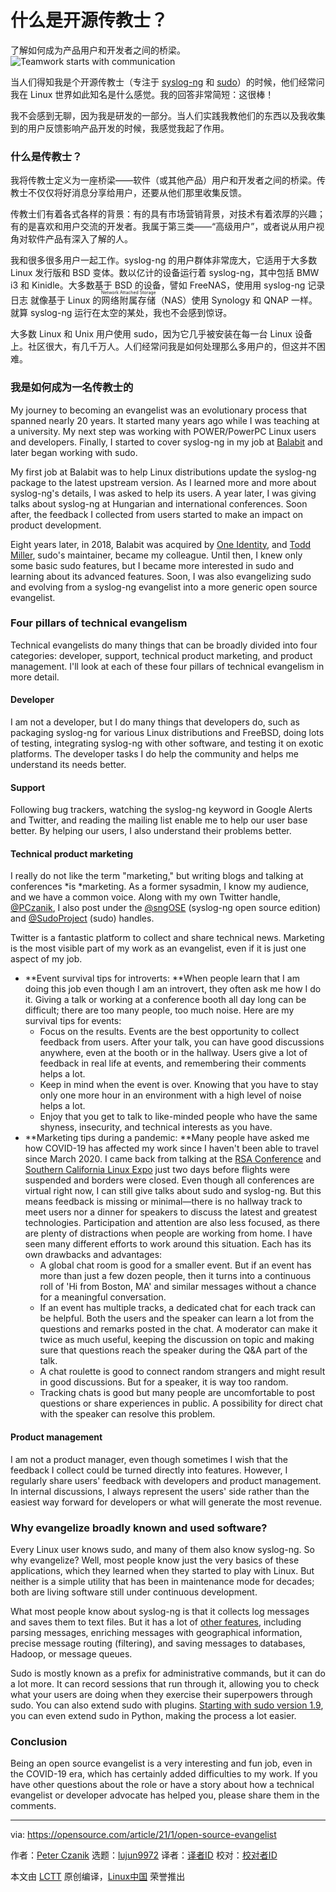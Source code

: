 [#]: collector: (lujun9972)
[#]: translator: (rsqrt2b)
[#]: reviewer: ( )
[#]: publisher: ( )
[#]: url: ( )
[#]: subject: (What is an open source evangelist?)
[#]: via: (https://opensource.com/article/21/1/open-source-evangelist)
[#]: author: (Peter Czanik https://opensource.com/users/czanik)

什么是开源传教士？
======
了解如何成为产品用户和开发者之间的桥梁。
![Teamwork starts with communication][1]

当人们得知我是个开源传教士（专注于 [syslog-ng][2] 和 [sudo][3]）的时候，他们经常问我在 Linux 世界如此知名是什么感觉。我的回答非常简短：这很棒！

我不会感到无聊，因为我是研发的一部分。当人们实践我教他们的东西以及我收集到的用户反馈影响产品开发的时候，我感觉我起了作用。

### 什么是传教士？

我将传教士定义为一座桥梁——软件（或其他产品）用户和开发者之间的桥梁。传教士不仅仅将好消息分享给用户，还要从他们那里收集反馈。

传教士们有着各式各样的背景：有的具有市场营销背景，对技术有着浓厚的兴趣；有的是喜欢和用户交流的开发者。我属于第三类——“高级用户”，或者说从用户视角对软件产品有深入了解的人。

我和很多很多用户一起工作。syslog-ng 的用户群体非常庞大，它适用于大多数 Linux 发行版和 BSD 变体。数以亿计的设备运行着 syslog-ng，其中包括 BMW i3 和 Kinidle。大多数基于 BSD 的设备，譬如 FreeNAS，使用用 syslog-ng 记录日志 就像基于 Linux 的<ruby>网络附属存储<rt>Network Attached Storage</rt></ruby>（NAS）使用 Synology 和 QNAP 一样。就算 syslog-ng 运行在太空的某处，我也不会感到惊讶。


大多数 Linux 和 Unix 用户使用 sudo，因为它几乎被安装在每一台 Linux 设备上。社区很大，有几千万人。人们经常问我是如何处理那么多用户的，但这并不困难。

### 我是如何成为一名传教士的

My journey to becoming an evangelist was an evolutionary process that spanned nearly 20 years. It started many years ago while I was teaching at a university. My next step was working with POWER/PowerPC Linux users and developers. Finally, I started to cover syslog-ng in my job at [Balabit][4] and later began working with sudo.

My first job at Balabit was to help Linux distributions update the syslog-ng package to the latest upstream version. As I learned more and more about syslog-ng's details, I was asked to help its users. A year later, I was giving talks about syslog-ng at Hungarian and international conferences. Soon after, the feedback I collected from users started to make an impact on product development.

Eight years later, in 2018, Balabit was acquired by [One Identity][5], and [Todd Miller][6], sudo's maintainer, became my colleague. Until then, I knew only some basic sudo features, but I became more interested in sudo and learning about its advanced features. Soon, I was also evangelizing sudo and evolving from a syslog-ng evangelist into a more generic open source evangelist.

### Four pillars of technical evangelism

Technical evangelists do many things that can be broadly divided into four categories: developer, support, technical product marketing, and product management. I'll look at each of these four pillars of technical evangelism in more detail.

#### Developer

I am not a developer, but I do many things that developers do, such as packaging syslog-ng for various Linux distributions and FreeBSD, doing lots of testing, integrating syslog-ng with other software, and testing it on exotic platforms. The developer tasks I do help the community and helps me understand its needs better.

#### Support

Following bug trackers, watching the syslog-ng keyword in Google Alerts and Twitter, and reading the mailing list enable me to help our user base better. By helping our users, I also understand their problems better.

#### Technical product marketing

I really do not like the term "marketing," but writing blogs and talking at conferences *is *marketing. As a former sysadmin, I know my audience, and we have a common voice. Along with my own Twitter handle, [@PCzanik][7], I also post under the [@sngOSE][8] (syslog-ng open source edition) and [@SudoProject][9] (sudo) handles.

Twitter is a fantastic platform to collect and share technical news. Marketing is the most visible part of my work as an evangelist, even if it is just one aspect of my job.

  * **Event survival tips for introverts: **When people learn that I am doing this job even though I am an introvert, they often ask me how I do it. Giving a talk or working at a conference booth all day long can be difficult; there are too many people, too much noise. Here are my survival tips for events:
    * Focus on the results. Events are the best opportunity to collect feedback from users. After your talk, you can have good discussions anywhere, even at the booth or in the hallway. Users give a lot of feedback in real life at events, and remembering their comments helps a lot.
    * Keep in mind when the event is over. Knowing that you have to stay only one more hour in an environment with a high level of noise helps a lot.
    * Enjoy that you get to talk to like-minded people who have the same shyness, insecurity, and technical interests as you have.
  * **Marketing tips during a pandemic: **Many people have asked me how COVID-19 has affected my work since I haven't been able to travel since March 2020. I came back from talking at the [RSA Conference][10] and [Southern California Linux Expo][11] just two days before flights were suspended and borders were closed. Even though all conferences are virtual right now, I can still give talks about sudo and syslog-ng. But this means feedback is missing or minimal—there is no hallway track to meet users nor a dinner for speakers to discuss the latest and greatest technologies. Participation and attention are also less focused, as there are plenty of distractions when people are working from home. I have seen many different efforts to work around this situation. Each has its own drawbacks and advantages:
    * A global chat room is good for a smaller event. But if an event has more than just a few dozen people, then it turns into a continuous roll of 'Hi from Boston, MA' and similar messages without a chance for a meaningful conversation.
    * If an event has multiple tracks, a dedicated chat for each track can be helpful. Both the users and the speaker can learn a lot from the questions and remarks posted in the chat. A moderator can make it twice as much useful, keeping the discussion on topic and making sure that questions reach the speaker during the Q&amp;A part of the talk.
    * A chat roulette is good to connect random strangers and might result in good discussions. But for a speaker, it is way too random.
    * Tracking chats is good but many people are uncomfortable to post questions or share experiences in public. A possibility for direct chat with the speaker can resolve this problem.



#### Product management

I am not a product manager, even though sometimes I wish that the feedback I collect could be turned directly into features. However, I regularly share users' feedback with developers and product management. In internal discussions, I always represent the users' side rather than the easiest way forward for developers or what will generate the most revenue.

### Why evangelize broadly known and used software?

Every Linux user knows sudo, and many of them also know syslog-ng. So why evangelize? Well, most people know just the very basics of these applications, which they learned when they started to play with Linux. But neither is a simple utility that has been in maintenance mode for decades; both are living software still under continuous development.

What most people know about syslog-ng is that it collects log messages and saves them to text files. But it has a lot of [other features][12], including parsing messages, enriching messages with geographical information, precise message routing (filtering), and saving messages to databases, Hadoop, or message queues.

Sudo is mostly known as a prefix for administrative commands, but it can do a lot more. It can record sessions that run through it, allowing you to check what your users are doing when they exercise their superpowers through sudo. You can also extend sudo with plugins. [Starting with sudo version 1.9][13], you can even extend sudo in Python, making the process a lot easier.

### Conclusion

Being an open source evangelist is a very interesting and fun job, even in the COVID-19 era, which has certainly added difficulties to my work. If you have other questions about the role or have a story about how a technical evangelist or developer advocate has helped you, please share them in the comments.

--------------------------------------------------------------------------------

via: https://opensource.com/article/21/1/open-source-evangelist

作者：[Peter Czanik][a]
选题：[lujun9972][b]
译者：[译者ID](https://github.com/rsqrt2b)
校对：[校对者ID](https://github.com/校对者ID)

本文由 [LCTT](https://github.com/LCTT/TranslateProject) 原创编译，[Linux中国](https://linux.cn/) 荣誉推出

[a]: https://opensource.com/users/czanik
[b]: https://github.com/lujun9972
[1]: https://opensource.com/sites/default/files/styles/image-full-size/public/lead-images/laptop-stickers-team-happy_0.png?itok=G2-GcSPp (Teamwork starts with communication )
[2]: https://www.syslog-ng.com/
[3]: https://www.sudo.ws/
[4]: https://en.wikipedia.org/wiki/Balabit
[5]: https://www.oneidentity.com/
[6]: https://www.linkedin.com/in/millert/
[7]: https://twitter.com/PCzanik
[8]: https://twitter.com/sngose
[9]: https://twitter.com/SudoProject
[10]: https://www.rsaconference.com/usa/us-2020
[11]: https://www.socallinuxexpo.org/scale/18x
[12]: https://www.syslog-ng.com/community/b/blog/posts/building-blocks-of-syslog-ng
[13]: https://opensource.com/article/20/10/sudo-19
